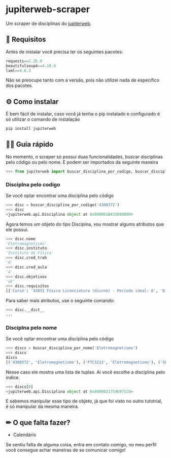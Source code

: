 # jupiterweb-scraper

Um scraper de disciplinas do [jupiterweb](https://uspdigital.usp.br/jupiterweb/). 

## 📝 Requisitos 

Antes de instalar você precisa ter os seguintes pacotes:

```python
requests==2.26.0
beautifulsoup4==4.10.0
lxml==4.6.3
```

Não se preocupe tanto com a versão, pois não utilizei nada de específico dos pacotes.

## ⚙ Como instalar 

É bem fácil de instalar, caso você já tenha o pip instalado e configurado é só utilizar o comando de instalação

```bash
pip install jupiterweb
```

## 🧙‍♂️ Guia rápido 

No momento, o scraper só possui duas funcionalidades, buscar disciplinas pelo código ou pelo nome. E podem ser importados da seguinte maneira

```python
>>> from jupiterweb import buscar_disciplina_por_codigo, buscar_disciplina_por_nome
```

### Disciplna pelo codigo

Se você optar encontrar uma disciplina pelo código

```python
>>> disc = buscar_disciplina_por_codigo('4300372')
>>> disc 
<jupiterweb.api.Disciplina object at 0x000001B433080D00>
```

Agora temos um objeto do tipo Discipina, vou mostrar algums atributos que ele possui.

```python
>>> disc.nome
'Eletromagnetismo'
>>> disc.instituto
'Instituto de Física'
>>> disc.cred_trab
'0'
>>> disc.cred_aula
'4'
>>> disc.objetivos
'ok'
>>> disc.requisitos
[{'Curso': '43031 Física Licenciatura (diurno) - Período ideal: 6', 'Disciplinas': [{'Sigla': '4300160', 'Nome': 'Ótica'}, {'Sigla': '4300271', 'Nome': 'Eletricidade e Magnetismo II'}, {'Sigla': 'MAT0105', 'Nome': 'Geometria Analítica'}, {'Sigla': 'MAT2351', 'Nome': 'Cálculo para Funções de Várias Variáveis I'}]}, {'Curso': '43031 Física Licenciatura (noturno) - Período ideal: 6', 'Disciplinas': [{'Sigla': '4300160', 'Nome': 'Ótica'}, {'Sigla': '4300271', 'Nome': 'Eletricidade e Magnetismo II'}, {'Sigla': 'MAT0105', 'Nome': 'Geometria Analítica'}, {'Sigla': 'MAT2351', 'Nome': 'Cálculo para Funções de Várias Variáveis I'}]}]
```

Para saber mais atributos, use o seguinte comando:

```python
>>> disc.__dict__
...
```

### Disciplna pelo nome

Se você optar encontrar uma disciplina pelo código

```python
>>> discs = buscar_disciplina_por_nome('Eletromagnetismo')
>>> discs
discs
[('4300372', 'Eletromagnetismo'), ('PTC3213', 'Eletromagnetismo'), ('SEL0608', 'Eletromagnetismo'), ('PTC2313', 'Eletromagnetismo'), ('SEL0309', 'Eletromagnetismo'), ('LOM3205', 'Eletromagnetismo'), ('7600021', 'Eletromagnetismo'), ('5910150', 'Eletromagnetismo'), ('7600035', 'Eletromagnetismo Avançado'), ('7600036', 'Eletromagnetismo Computacional'), ('4300303', 'Eletromagnetismo I'), ('4302303', 'Eletromagnetismo I'), ('4300304', 'Eletromagnetismo II'), ('4302304', 'Eletromagnetismo II'), ('4300373', 'Laboratório de Eletromagnetismo'), ('PTC2310', 'Noções de Ondas e Eletromagnetismo')]
```

Nesse caso ele mostra uma lista de tuplas. Ai você escolhe a disciplina pelo indice.

```python
>>> discs[0]
<jupiterweb.api.Disciplina object at 0x0000021754E971C0>
```

E sabemos manipular esse tipo de objeto, já que foi visto no outro tutotrial, é só manipular da mesma maneira.

## ✏ O que falta fazer?  

- Calendário

Se sentiu falta de alguma coisa, entra em contato comigo, no meu perfil você consegue achar maneiras de se comunicar comigo!